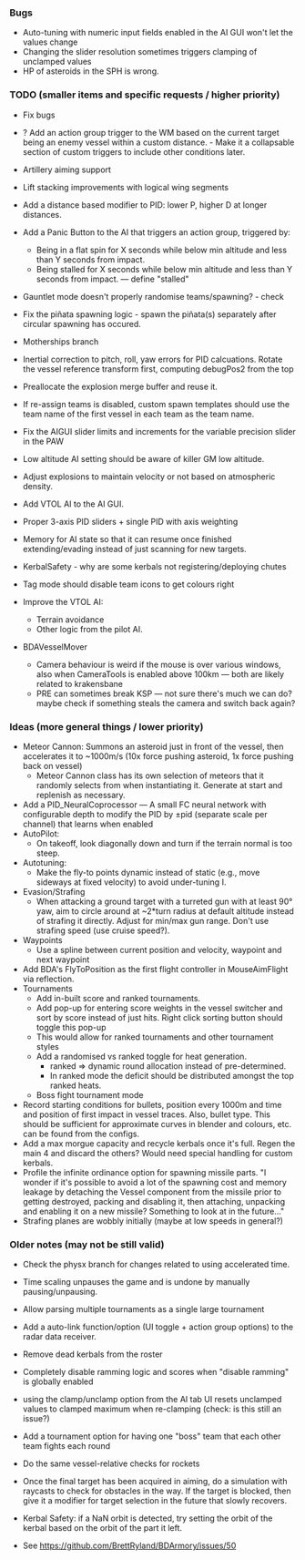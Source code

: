 ### Bugs
- Auto-tuning with numeric input fields enabled in the AI GUI won't let the values change
- Changing the slider resolution sometimes triggers clamping of unclamped values
- HP of asteroids in the SPH is wrong.


### TODO (smaller items and specific requests / higher priority)
- Fix bugs

- ? Add an action group trigger to the WM based on the current target being an enemy vessel within a custom distance. - Make it a collapsable section of custom triggers to include other conditions later.
- Artillery aiming support
- Lift stacking improvements with logical wing segments
- Add a distance based modifier to PID: lower P, higher D at longer distances.
- Add a Panic Button to the AI that triggers an action group, triggered by:
    - Being in a flat spin for X seconds while below min altitude and less than Y seconds from impact.
    - Being stalled for X seconds while below min altitude and less than Y seconds from impact. — define "stalled"

- Gauntlet mode doesn't properly randomise teams/spawning? - check
- Fix the piñata spawning logic - spawn the piñata(s) separately after circular spawning has occured.
- Motherships branch
- Inertial correction to pitch, roll, yaw errors for PID calcuations. Rotate the vessel reference transform first, computing debugPos2 from the top 
- Preallocate the explosion merge buffer and reuse it.
- If re-assign teams is disabled, custom spawn templates should use the team name of the first vessel in each team as the team name.
- Fix the AIGUI slider limits and increments for the variable precision slider in the PAW
- Low altitude AI setting should be aware of killer GM low altitude.
- Adjust explosions to maintain velocity or not based on atmospheric density.
- Add VTOL AI to the AI GUI.
- Proper 3-axis PID sliders + single PID with axis weighting
- Memory for AI state so that it can resume once finished extending/evading instead of just scanning for new targets.
- KerbalSafety - why are some kerbals not registering/deploying chutes
- Tag mode should disable team icons to get colours right
- Improve the VTOL AI:
    - Terrain avoidance
    - Other logic from the pilot AI.

- BDAVesselMover
    - Camera behaviour is weird if the mouse is over various windows, also when CameraTools is enabled above 100km — both are likely related to krakensbane
    - PRE can sometimes break KSP — not sure there's much we can do? maybe check if something steals the camera and switch back again?


### Ideas (more general things / lower priority)
- Meteor Cannon: Summons an asteroid just in front of the vessel, then accelerates it to ~1000m/s (10x force pushing asteroid, 1x force pushing back on vessel)
    - Meteor Cannon class has its own selection of meteors that it randomly selects from when instantiating it. Generate at start and replenish as necessary.
- Add a PID_NeuralCoprocessor — A small FC neural network with configurable depth to modify the PID by ±pid (separate scale per channel) that learns when enabled
- AutoPilot:
    - On takeoff, look diagonally down and turn if the terrain normal is too steep.
- Autotuning:
    - Make the fly-to points dynamic instead of static (e.g., move sideways at fixed velocity) to avoid under-tuning I.
- Evasion/Strafing
    - When attacking a ground target with a turreted gun with at least 90° yaw, aim to circle around at ~2*turn radius at default altitude instead of strafing it directly. Adjust for min/max gun range. Don't use strafing speed (use cruise speed?).
- Waypoints
    - Use a spline between current position and velocity, waypoint and next waypoint 
- Add BDA's FlyToPosition as the first flight controller in MouseAimFlight via reflection.
- Tournaments
    - Add in-built score and ranked tournaments.
    - Add pop-up for entering score weights in the vessel switcher and sort by score instead of just hits. Right click sorting button should toggle this pop-up
    - This would allow for ranked tournaments and other tournament styles
    - Add a randomised vs ranked toggle for heat generation.
        - ranked => dynamic round allocation instead of pre-determined.
        - In ranked mode the deficit should be distributed amongst the top ranked heats.
    - Boss fight tournament mode
- Record starting conditions for bullets, position every 1000m and time and position of first impact in vessel traces. Also, bullet type. This should be sufficient for approximate curves in blender and colours, etc. can be found from the configs.
- Add a max morgue capacity and recycle kerbals once it's full. Regen the main 4 and discard the others? Would need special handling for custom kerbals.
- Profile the infinite ordinance option for spawning missile parts. "I wonder if it's possible to avoid a lot of the spawning cost and memory leakage by detaching the Vessel component from the missile prior to getting destroyed, packing and disabling it, then attaching, unpacking and enabling it on a new missile? Something to look at in the future..."
- Strafing planes are wobbly initially (maybe at low speeds in general?)


### Older notes (may not be still valid)
- Check the physx branch for changes related to using accelerated time.
- Time scaling unpauses the game and is undone by manually pausing/unpausing.
- Allow parsing multiple tournaments as a single large tournament
- Add a auto-link function/option (UI toggle + action group options) to the radar data receiver.
- Remove dead kerbals from the roster
- Completely disable ramming logic and scores when "disable ramming" is globally enabled
- using the clamp/unclamp option from the AI tab UI resets unclamped values to clamped maximum when re-clamping (check: is this still an issue?)
- Add a tournament option for having one "boss" team that each other team fights each round
- Do the same vessel-relative checks for rockets
- Once the final target has been acquired in aiming, do a simulation with raycasts to check for obstacles in the way. If the target is blocked, then give it a modifier for target selection in the future that slowly recovers.
- Kerbal Safety: if a NaN orbit is detected, try setting the orbit of the kerbal based on the orbit of the part it left.


- See https://github.com/BrettRyland/BDArmory/issues/50
